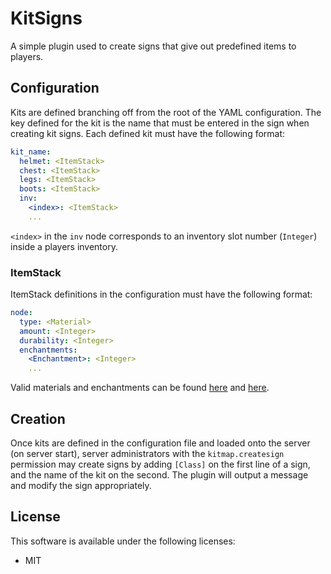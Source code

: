 # KitSigns #

A simple plugin used to create signs that give out predefined items to players. 

## Configuration ##
Kits are defined branching off from the root of the YAML configuration. The key defined for the kit is the name that must be entered in the sign when creating kit signs. Each defined kit must have the following format:
```yaml
kit_name:
  helmet: <ItemStack>
  chest: <ItemStack>
  legs: <ItemStack>
  boots: <ItemStack>
  inv:
    <index>: <ItemStack>
    ...
```
`<index>` in the `inv` node corresponds to an inventory slot number (`Integer`) inside a players inventory. 

### ItemStack ###
ItemStack definitions in the configuration must have the following format:
```yaml
node:
  type: <Material>
  amount: <Integer>
  durability: <Integer>
  enchantments:
    <Enchantment>: <Integer>
    ...
``` 
Valid materials and enchantments can be found [here](https://hub.spigotmc.org/javadocs/bukkit/org/bukkit/Material.html) and [here](https://hub.spigotmc.org/javadocs/bukkit/org/bukkit/enchantments/Enchantment.html).

## Creation ##
Once kits are defined in the configuration file and loaded onto the server (on server start), server administrators with the `kitmap.createsign` permission may create signs by adding `[Class]` on the first line of a sign, and the name of the kit on the second. The plugin will output a message and modify the sign appropriately.

## License ##
This software is available under the following licenses:

* MIT